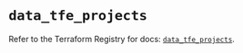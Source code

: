 # `data_tfe_projects`

Refer to the Terraform Registry for docs: [`data_tfe_projects`](https://registry.terraform.io/providers/hashicorp/tfe/0.66.0/docs/data-sources/projects).

